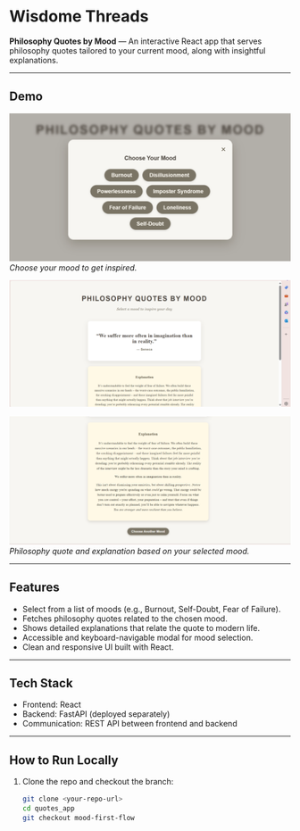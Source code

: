 # Wisdome Threads

**Philosophy Quotes by Mood** — An interactive React app that serves philosophy quotes tailored to your current mood, along with insightful explanations.

---

## Demo

![Mood Selection Modal](assets/Mood-Chooser.png)  
*Choose your mood to get inspired.*

![Quote Display](assets/Full-homepage.png)

![Explanation from LLM's](assets/Explanation-full.png)  
*Philosophy quote and explanation based on your selected mood.*

---

## Features

- Select from a list of moods (e.g., Burnout, Self-Doubt, Fear of Failure).
- Fetches philosophy quotes related to the chosen mood.
- Shows detailed explanations that relate the quote to modern life.
- Accessible and keyboard-navigable modal for mood selection.
- Clean and responsive UI built with React.

---

## Tech Stack

- Frontend: React
- Backend: FastAPI (deployed separately)
- Communication: REST API between frontend and backend

---

## How to Run Locally

1. Clone the repo and checkout the branch:

   ```bash
   git clone <your-repo-url>
   cd quotes_app
   git checkout mood-first-flow
